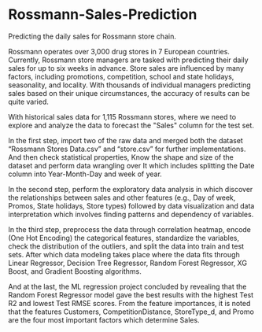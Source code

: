 # Rossmann-Sales-Prediction
Predicting the daily sales for Rossmann store chain.


Rossmann operates over 3,000 drug stores in 7 European countries. Currently,
Rossmann store managers are tasked with predicting their daily sales for up to six
weeks in advance. Store sales are influenced by many factors, including promotions,
competition, school and state holidays, seasonality, and locality. With thousands of
individual managers predicting sales based on their unique circumstances, the
accuracy of results can be quite varied.


With historical sales data for 1,115 Rossmann stores, where we need to explore and
analyze the data to forecast the "Sales" column for the test set.


In the first step, import two of the raw data and merged both the dataset “Rossmann
Stores Data.csv” and “store.csv” for further implementations. And then check
statistical properties, Know the shape and size of the dataset and perform data
wrangling over It which includes splitting the Date column into Year-Month-Day and
week of year.


In the second step, perform the exploratory data analysis in which discover the
relationships between sales and other features (e.g., Day of week, Promos, State
holidays, Store types) followed by data visualization and data interpretation which
involves finding patterns and dependency of variables.


In the third step, preprocess the data through correlation heatmap, encode (One Hot
Encoding) the categorical features, standardize the variables, check the distribution of
the outliers, and split the data into train and test sets. After which data modeling
takes place where the data fits through Linear Regressor, Decision Tree Regressor,
Random Forest Regressor, XG Boost, and Gradient Boosting algorithms.


And at the last, the ML regression project concluded by revealing that the Random
Forest Regressor model gave the best results with the highest Test R2 and lowest Test
RMSE scores. From the feature importances, it is noted that the features Customers,
CompetitionDistance, StoreType_d, and Promo are the four most important factors
which determine Sales.
